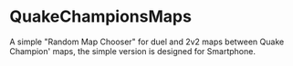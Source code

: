 # QuakeChampionsMaps
A simple "Random Map Chooser" for duel and 2v2 maps between Quake Champion' maps, the simple version is designed for Smartphone.
